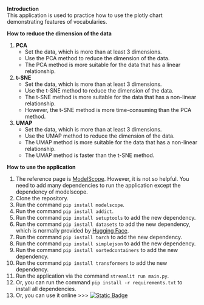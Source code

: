 **Introduction**  
This application is used to practice how to use the plotly chart demonstrating features of vocabularies.

**How to reduce the dimension of the data**

1. **PCA**
    - Set the data, which is more than at least 3 dimensions.
    - Use the PCA method to reduce the dimension of the data.
    - The PCA method is more suitable for the data that has a linear relationship.
2. **t-SNE**
    - Set the data, which is more than at least 3 dimensions.
    - Use the t-SNE method to reduce the dimension of the data.
    - The t-SNE method is more suitable for the data that has a non-linear relationship.
    - However, the t-SNE method is more time-consuming than the PCA method.
3. **UMAP**
    - Set the data, which is more than at least 3 dimensions.
    - Use the UMAP method to reduce the dimension of the data.
    - The UMAP method is more suitable for the data that has a non-linear relationship.
    - The UMAP method is faster than the t-SNE method.

**How to use the application**

1. The reference page
   is [ModelScope](https://www.modelscope.cn/models/iic/nlp_gte_sentence-embedding_chinese-large/summary). However, it
   is not so helpful. You need to add many dependencies to run the application except the dependency of modelscope.
2. Clone the repository.
3. Run the command `pip install modelscope`.
4. Run the command `pip install addict`.
5. Run the command `pip install setuptools` to add the new dependency.
6. Run the command `pip install datasets` to add the new dependency, which is normally provided
   by [Hugging Face](https://huggingface.co/).
7. Run the command `pip install torch` to add the new dependency.
8. Run the command `pip install simplejson` to add the new dependency.
9. Run the command `pip install sortedcontainers` to add the new dependency.
10. Run the command `pip install transformers` to add the new dependency.
9. Run the application via the command `streamlit run main.py`.
10. Or, you can run the command `pip install -r requirements.txt` to install all dependencies.
11. Or, you can use it online >>> [![Static Badge](https://img.shields.io/badge/Open%20in%20Streamlit-Daochashao-red?style=for-the-badge&logo=streamlit&labelColor=white)](https://embed-plotly.streamlit.app/)
